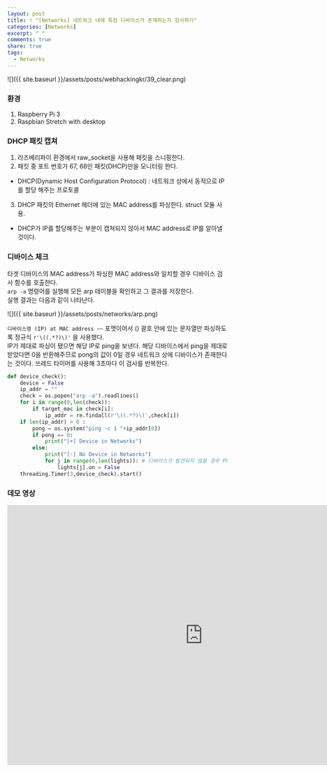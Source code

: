 ```yaml
---
layout: post
title: ! "[Networks] 네트워크 내에 특정 디바이스가 존재하는지 검사하기"
categories: [Networks]
excerpt: " "
comments: true
share: true
tags:
  - Networks
---
```


![]({{ site.baseurl }}/assets/posts/webhackingkr/39_clear.png)

### 환경
1. Raspberry Pi 3
2. Raspbian Stretch with desktop

### DHCP 패킷 캡쳐
1. 라즈베리파이 환경에서 raw_socket을 사용해 패킷을 스니핑한다.
2. 패킷 중 포트 번호가 67, 68인 패킷(DHCP)만을 모니터링 한다.
* DHCP(Dynamic Host Configuration Protocol) : 네트워크 상에서 동적으로 IP를 할당 해주는 프로토콜
3. DHCP 패킷의 Ethernet 헤더에 있는 MAC address를 파싱한다. struct 모듈 사용.
* DHCP가 IP를 할당해주는 부분이 캡쳐되지 않아서 MAC address로 IP를 알아낼 것이다.

### 디바이스 체크
타겟 디바이스의 MAC address가 파싱한 MAC address와 일치할 경우 디바이스 검사 함수를 호출한다. <br>
`arp -a` 명령어를 실행해 모든 arp 테이블을 확인하고 그 결과를 저장한다.<br>
실행 결과는 다음과 같이 나타난다.

![]({{ site.baseurl }}/assets/posts/networks/arp.png)

`디바이스명 (IP) at MAC address ~~` 포맷이어서 () 괄호 안에 있는 문자열만 파싱하도록 정규식 `r'\((.*?)\)'` 을 사용했다. <br>
IP가 제대로 파싱이 됐으면 해당 IP로 ping을 보낸다.
해당 디바이스에서 ping을 제대로 받았다면 0을 반환해주므로 pong의 값이 0일 경우 네트워크 상에 디바이스가 존재한다는 것이다.
쓰레드 타이머를 사용해 3초마다 이 검사를 반복한다.

```py
def device_check():
    device = False
    ip_addr = ""
    check = os.popen("arp -a").readlines()
    for i in range(0,len(check)):
        if target_mac in check[i]:
            ip_addr = re.findall(r'\((.*?)\)',check[i])
    if len(ip_addr) > 0 :
        pong = os.system("ping -c 1 "+ip_addr[0])
        if pong == 0:
            print("[+] Device in Networks")
        else:
            print("[-] No Device in Networks")
            for j in range(0,len(lights)): # 디바이스가 발견되지 않을 경우 Philips Hue 전구 전원 끄기
                lights[j].on = False
    threading.Timer(3,device_check).start()
```

### 데모 영상
<iframe width="893" height="595" src="https://www.youtube.com/embed/TglscGmtVQY" frameborder="0" allow="accelerometer; autoplay; encrypted-media; gyroscope; picture-in-picture" allowfullscreen></iframe>

